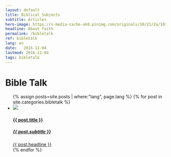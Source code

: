 ```yaml
---
layout: default
title: Biblical Subjects
subtitle: Articles
hero-image: https://s-media-cache-ak0.pinimg.com/originals/10/21/2a/10212a15e3e139cad2071895224818da.jpg
headline: About faith
permalink: /bibletalk
ref: bibletalk
lang: en
date:   2016-11-04
lastmod: 2016-11-04
tags: bibletalk
---
```

<div class="page-feed">
<h1>Bible Talk</h1>
      <ul class="post-stream-container no-span">
            {% assign posts=site.posts | where:"lang", page.lang %}
            {% for post in site.categories.bibletalk %}
            <li>
              <a href="{{ post.url | prepend: site.baseurl }}" class="post-stream-card">
                <img src=" {{ post.hero-image }}" />
                <div class="hero-article-headline">
                  <h4>{{ post.title }}</h4>
                  <h5>{{ post.subtitle }}</h5>
                  {{ post.headline }}
                </div>
              </a>
            </li>
            {% endfor %}
      </ul>
</div>

